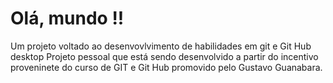 # Olá, mundo !!
 Um projeto voltado ao desenvovlvimento de habilidades em git e Git Hub desktop
 Projeto pessoal que está sendo desenvolvido a partir do incentivo proveninete do curso de GIT e Git Hub promovido pelo Gustavo Guanabara.
